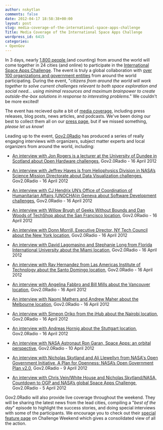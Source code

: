 ```yaml
---
author: nskytlan
comments: false
date: 2012-04-17 18:58:38+00:00
layout: post
slug: media-coverage-of-the-international-space-apps-challenge
Title: Media Coverage of the International Space Apps Challenge
wordpress_id: 6415
categories:
- OpenGov
---
```


In 3 days, nearly [1,800 people ](http://spaceappschallenge.org/)(and counting) from around the world will come together in 24 cities (and online) to participate in the [International Space Apps Challenge](http://spaceappschallenge.org). The event is truly a global collaboration with [over 100 organizations and government entities](http://spaceappschallenge.org/partners/) from around the world participating. During the event, "_citizens from around the world will work together to solve current challenges relevant to both space exploration and social need... using minimal resources and maximum brainpower to create outside-the-box solutions in response to interesting problems_." We couldn't be more excited!

The event has recieved quite a bit of [media coverage](http://spaceappschallenge.org/press/), including press releases, blog posts, news articles, and podcasts. We've been doing our best to collect them all on our [press page](http://spaceappschallenge.org/press/), but if we missed something, _please let us know_!

Leading up to the event, [Gov2.0Radio](http://gov20radio.com/spaceapps) has produced a series of really engaging interviews with organizers, subject matter experts and local organizers from around the world, including:



	
  * [An interview with Jon Rogers is a lecturer at the University of Dundee in Scotland about Open Hardware challenges](http://gov20radio.com/space-apps-challenges/), Gov2.0Radio - 16 April 2012

	
  * [An interview with Jeffrey Hayes is from Heliophysics Division in NASA’s Science Mission Directorate about Data Visualization challenges](http://gov20radio.com/space-apps-challenges/), Gov2.0Radio - 16 April 2012

	
  * [An interview with CJ Hendrix UN’s Office of Coordination of Humanitarian Affairs (UNOCHA)in Geneva about Software Development challenges](http://gov20radio.com/space-apps-challenges/), Gov2.0Radio - 16 April 2012

	
  * [An interview with Willow Brugh of Geeks Without Bounds and Dan Woods of TechShop about the San Francisco location](http://gov20radio.com/space-apps-cities/), Gov2.0Radio - 16 April 2012

	
  * [An interview with Donn Morrill, Executive Director, NY Tech Council about the New York location](http://gov20radio.com/space-apps-cities/), Gov2.0Radio - 16 April 2012

	
  * [An interview with David Lagomasino and Stephanie Long from Florida International University about the Miami location](http://gov20radio.com/space-apps-cities/), Gov2.0Radio - 16 April 2012

	
  * [An interview with Ray Hernandez from Las Americas Institute of Technology about the Santo Domingo location](http://gov20radio.com/space-apps-cities/), Gov2.0Radio - 16 April 2012

	
  * [An interview with Angelina Fabbro and Bill Mills about the Vancouver location](http://gov20radio.com/space-apps-cities/), Gov2.0Radio - 16 April 2012

	
  * [An interview with Naomi Mathers and Andrew Maher about the Melbourne location](http://gov20radio.com/space-apps-cities/), Gov2.0Radio - 16 April 2012

	
  * [An interview with Simeon Oriko from the iHub about the Nairobi location](http://gov20radio.com/space-apps-cities/), Gov2.0Radio - 16 April 2012

	
  * [An interview with Andreas Hornig about the Stuttgart location](http://gov20radio.com/space-apps-cities/), Gov2.0Radio - 16 April 2012

	
  * [An interview with NASA Astronaut Ron Garan, Space Apps: an orbital perspective](http://gov20radio.com/spaceapps/), Gov2.0Radio - 10 April 2012

	
  * [An interview with Nicholas Skytland and Ali Llewellyn from NASA's Open Government Initiative, A Plan for Openness: NASA’s Open Government Plan v2.0](http://gov20radio.com/2012/04/nasa-open-gov-plan-20/), Gov2.0Radio - 9 April 2012

	
  * [An interview with Chris Vein/White House and Nicholas Skytland/NASA, Countdown to OGP and NASA’s global Space Apps Challenge](http://gov20radio.com/2012/04/countdown-spaceapps/), Gov2.0Radio - 5 April 2012


Gov2.0Radio will also provide live coverage throughout the weekend. They will be sharing the latest news from the lead cities, compiling a "_best of the day_" episode to highlight the success stories, and doing special interviews with some of the participants. We encourage you to check out their [special feature page](http://gov20radio.com/spaceapps-event/) on Challenge Weekend which gives a consolidated view of all the action.


